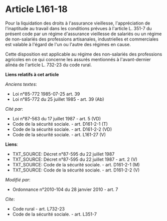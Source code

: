 # Article L161-18

Pour la liquidation des droits à l'assurance vieillesse, l'appréciation de l'inaptitude au travail dans les conditions
prévues à l'article L. 351-7 du présent code par un régime d'assurance vieillesse de salariés ou un régime de non-salariés
des professions artisanales, industrielles et commerciales est valable à l'égard de l'un ou l'autre des régimes en cause. 

Cette disposition est applicable au régime des non-salariés des professions agricoles en ce qui concerne les assurés
mentionnés à l'avant-dernier alinéa de l'article L. 732-23 du code rural.

**Liens relatifs à cet article**

_Anciens textes_:

  - Loi n°85-772 1985-07-25 art. 39
  - Loi n°85-772 du 25 juillet 1985 - art. 39 (Ab)

_Cité par_:

  - Loi n°87-563 du 17 juillet 1987 - art. 5 (VD)
  - Code de la sécurité sociale. - art. D161-2-1 (T)
  - Code de la sécurité sociale. - art. D161-2-2 (VD)
  - Code de la sécurité sociale. - art. L161-27 (V)

**Liens**:

  - TXT_SOURCE: Décret n°87-595 du 22 juillet 1987
  - TXT_SOURCE: Décret n°87-595 du 22 juillet 1987 - art. 2 (V)
  - TXT_SOURCE: Code de la sécurité sociale. - art. D161-2-1 (M)
  - TXT_SOURCE: Code de la sécurité sociale. - art. D161-2-2 (V)

_Modifié par_:

  - Ordonnance n°2010-104 du 28 janvier 2010 - art. 7

_Cite_:

  - Code rural - art. L732-23
  - Code de la sécurité sociale. - art. L351-7
